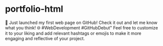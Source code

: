 # portfolio-html
🚀 Just launched my first web page on GitHub! Check it out and let me know what you think! 🌐 #WebDevelopment #GitHubDebut"  Feel free to customize it to your liking and add relevant hashtags or emojis to make it more engaging and reflective of your project.
